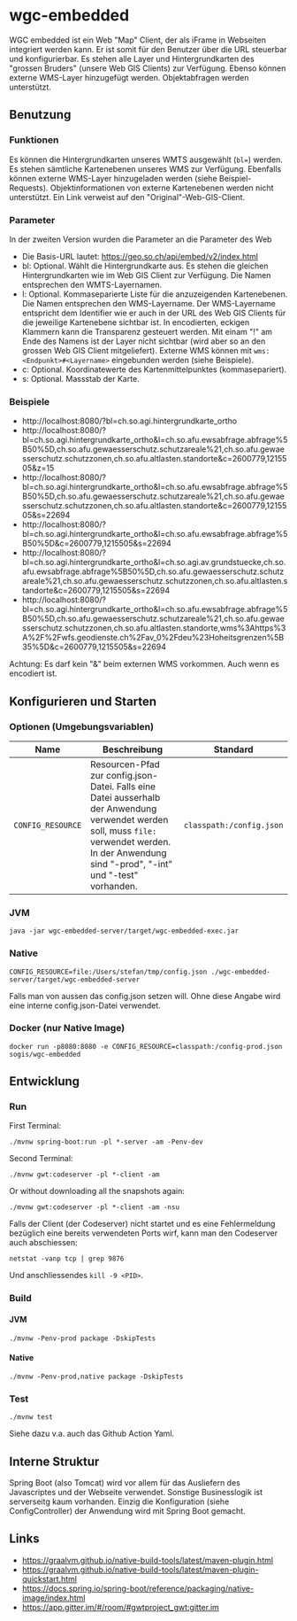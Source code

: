 # wgc-embedded

WGC embedded ist ein Web "Map" Client, der als iFrame in Webseiten integriert werden kann. Er ist somit für den Benutzer über die URL steuerbar und konfigurierbar. Es stehen alle Layer und Hintergrundkarten des "grossen Bruders" (unsere Web GIS Clients) zur Verfügung. Ebenso können externe WMS-Layer hinzugefügt werden. Objektabfragen werden unterstützt.

## Benutzung

### Funktionen
Es können die Hintergrundkarten unseres WMTS ausgewählt (`bl=`) werden. Es stehen sämtliche Kartenebenen unseres WMS zur Verfügung. Ebenfalls können externe WMS-Layer hinzugeladen werden (siehe Beispiel-Requests). Objektinformationen von externe Kartenebenen werden nicht unterstützt. Ein Link verweist auf den "Original"-Web-GIS-Client. 

### Parameter

In der zweiten Version wurden die Parameter an die Parameter des Web 

- Die Basis-URL lautet: https://geo.so.ch/api/embed/v2/index.html
- bl: Optional. Wählt die Hintergrundkarte aus. Es stehen die gleichen Hintergrundkarten wie im Web GIS Client zur Verfügung. Die Namen entsprechen den WMTS-Layernamen.
- l: Optional. Kommaseparierte Liste für die anzuzeigenden Kartenebenen. Die Namen entsprechen den WMS-Layername. Der WMS-Layername entspricht dem Identifier wie er auch in der URL des Web GIS Clients für die jeweilige Kartenebene sichtbar ist. In encodierten, eckigen Klammern kann die Transparenz gesteuert werden. Mit einam "!" am Ende des Namens ist der Layer nicht sichtbar (wird aber so an den grossen Web GIS Client mitgeliefert). Externe WMS können mit `wms:<Endpunkt>#<Layername>` eingebunden werden (siehe Beispiele).
- c: Optional. Koordinatewerte des Kartenmittelpunktes (kommasepariert).
- s: Optional. Massstab der Karte. 

### Beispiele

- http://localhost:8080/?bl=ch.so.agi.hintergrundkarte_ortho
- http://localhost:8080/?bl=ch.so.agi.hintergrundkarte_ortho&l=ch.so.afu.ewsabfrage.abfrage%5B50%5D,ch.so.afu.gewaesserschutz.schutzareale%21,ch.so.afu.gewaesserschutz.schutzzonen,ch.so.afu.altlasten.standorte&c=2600779,1215505&z=15
- http://localhost:8080/?bl=ch.so.agi.hintergrundkarte_ortho&l=ch.so.afu.ewsabfrage.abfrage%5B50%5D,ch.so.afu.gewaesserschutz.schutzareale%21,ch.so.afu.gewaesserschutz.schutzzonen,ch.so.afu.altlasten.standorte&c=2600779,1215505&s=22694
- http://localhost:8080/?bl=ch.so.agi.hintergrundkarte_ortho&l=ch.so.afu.ewsabfrage.abfrage%5B50%5D&c=2600779,1215505&s=22694
- http://localhost:8080/?bl=ch.so.agi.hintergrundkarte_ortho&l=ch.so.agi.av.grundstuecke,ch.so.afu.ewsabfrage.abfrage%5B50%5D,ch.so.afu.gewaesserschutz.schutzareale%21,ch.so.afu.gewaesserschutz.schutzzonen,ch.so.afu.altlasten.standorte&c=2600779,1215505&s=22694 
- http://localhost:8080/?bl=ch.so.agi.hintergrundkarte_ortho&l=ch.so.afu.ewsabfrage.abfrage%5B50%5D,ch.so.afu.gewaesserschutz.schutzareale%21,ch.so.afu.gewaesserschutz.schutzzonen,ch.so.afu.altlasten.standorte,wms%3Ahttps%3A%2F%2Fwfs.geodienste.ch%2Fav_0%2Fdeu%23Hoheitsgrenzen%5B35%5D&c=2600779,1215505&s=22694

Achtung: Es darf kein "&" beim externen WMS vorkommen. Auch wenn es encodiert ist.

## Konfigurieren und Starten

### Optionen (Umgebungsvariablen)

| Name | Beschreibung | Standard |
|-----|-----|-----|
| `CONFIG_RESOURCE` | Resourcen-Pfad zur config.json-Datei. Falls eine Datei ausserhalb der Anwendung verwendet werden soll, muss `file:` verwendet werden. In der Anwendung sind "-prod", "-int" und "-test" vorhanden. | `classpath:/config.json` |

### JVM

```
java -jar wgc-embedded-server/target/wgc-embedded-exec.jar
```

### Native

```
CONFIG_RESOURCE=file:/Users/stefan/tmp/config.json ./wgc-embedded-server/target/wgc-embedded-server
```
Falls man von aussen das config.json setzen will. Ohne diese Angabe wird eine interne config.json-Datei verwendet.

### Docker (nur Native Image)

```
docker run -p8080:8080 -e CONFIG_RESOURCE=classpath:/config-prod.json sogis/wgc-embedded 
```

## Entwicklung

### Run 

First Terminal:
```
./mvnw spring-boot:run -pl *-server -am -Penv-dev 
```

Second Terminal:
```
./mvnw gwt:codeserver -pl *-client -am
```

Or without downloading all the snapshots again:
```
./mvnw gwt:codeserver -pl *-client -am -nsu 
```

Falls der Client (der Codeserver) nicht startet und es eine Fehlermeldung bezüglich eine bereits verwendeten Ports wirf, kann man den Codeserver auch abschiessen:

```
netstat -vanp tcp | grep 9876
```

Und anschliessendes `kill -9 <PID>`.

### Build

#### JVM

```
./mvnw -Penv-prod package -DskipTests
```

#### Native

```
./mvnw -Penv-prod,native package -DskipTests
```

### Test

```
./mvnw test
```

Siehe dazu v.a. auch das Github Action Yaml. 

## Interne Struktur

Spring Boot (also Tomcat) wird vor allem für das Ausliefern des Javascriptes und der Webseite verwendet. Sonstige Businesslogik ist serverseitg kaum vorhanden. Einzig die Konfiguration (siehe ConfigController) der Anwendung wird mit Spring Boot gemacht.

## Links

- https://graalvm.github.io/native-build-tools/latest/maven-plugin.html
- https://graalvm.github.io/native-build-tools/latest/maven-plugin-quickstart.html
- https://docs.spring.io/spring-boot/reference/packaging/native-image/index.html
- https://app.gitter.im/#/room/#gwtproject_gwt:gitter.im